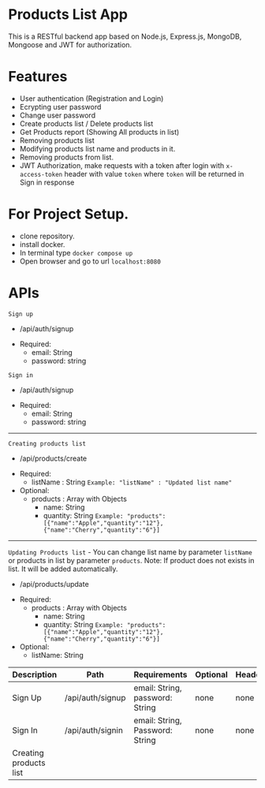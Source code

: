 # Products List App
This is a RESTful backend app based on Node.js, Express.js, MongoDB, Mongoose and JWT for authorization.

# Features
- User authentication (Registration and Login)
- Ecrypting user password
- Change user password
- Create products list / Delete products list 
- Get Products report (Showing All products in list)
- Removing products list
- Modifying products list name and products in it. 
- Removing products from list.
- JWT Authorization, make requests with a token after login with `x-access-token` header with value `token` where `token` will be returned in Sign in response


# For Project Setup.
- clone repository.
- install docker.
- In terminal type `docker compose up`
- Open browser and go to url `localhost:8080`

# APIs

` Sign up `
- /api/auth/signup
* Required: 
    - email: String
    - password: string

` Sign in `
- /api/auth/signup
* Required: 
    - email: String
    - password: string
***
` Creating products list `
- /api/products/create
* Required:
    - listName : String
    `Example: "listName" : "Updated list name"`
* Optional:
    - products : Array with Objects 
        - name: String
        - quantity: String
    `Example: "products":[{"name":"Apple","quantity":"12"}, {"name":"Cherry","quantity":"6"}]`
***
`Updating Products list` - You can change list name by parameter `listName` or products in list by parameter `products`.
Note: If product does not exists in list. It will be added automatically.
- /api/products/update
* Required:
    - products : Array with Objects 
        - name: String
        - quantity: String
    `Example: "products":[{"name":"Apple","quantity":"12"}, {"name":"Cherry","quantity":"6"}]`
* Optional:
    - listName: String


Description | Path | Requirements | Optional | Headers
------------ | ------------- | --------------- | --------------- | --------------- |
Sign Up | /api/auth/signup | email: String, password: String | none | none
Sign In | /api/auth/signin | email: String, Password: String | none | none
Creating products list | 